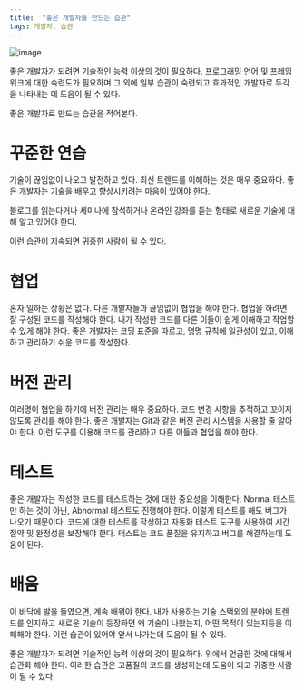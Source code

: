 ```yaml
---
title:  "좋은 개발자를 만드는 습관"
tags: 개발자, 습관
---
```

![image](https://github.com/giljae/giljae.github.io/assets/111643/85aa387b-4ebe-4d67-b66d-0b2b71f0c2ba)

좋은 개발자가 되려면 기술적인 능력 이상의 것이 필요하다. 프로그래밍 언어 및 프레임워크에 대한 숙련도가 필요하며 그 외에 일부 습관이 숙련되고 효과적인 개발자로 두각을 나타내는 데 도움이 될 수 있다.

좋은 개발자로 만드는 습관을 적어본다.

# 꾸준한 연습
기술이 끊임없이 나오고 발전하고 있다. 최신 트렌드를 이해하는 것은 매우 중요하다. 좋은 개발자는 기숧을 배우고 향상시키려는 마음이 있어야 한다.

블로그를 읽는다거나 세미나에 참석하거나 온라인 강좌를 듣는 형태로 새로운 기술에 대해 알고 있어야 한다.

이런 습관이 지속되면 귀중한 사람이 될 수 있다.

# 협업
혼자 일하는 상황은 없다. 다른 개발자들과 끊임없이 협업을 해야 한다. 협업을 하려면 잘 구성된 코드를 작성해야 한다. 내가 작성한 코드를 다른 이들이 쉽게 이해하고 작업할 수 있게 해야 한다. 좋은 개발자는 코딩 표준을 따르고, 명명 규칙에 일관성이 있고, 이해하고 관리하기 쉬운 코드를 작성한다.

# 버전 관리
여러명이 협업을 하기에 버전 관리는 매우 중요하다. 코드 변경 사항을 추적하고 꼬이지 않도록 관리를 해야 한다. 좋은 개발자는 Git과 같은 버전 관리 시스템을 사용할 줄 알아야 한다. 이런 도구를 이용해 코드를 관리하고 다른 이들과 협업을 해야 한다.

# 테스트
좋은 개발자는 작성한 코드를 테스트하는 것에 대한 중요성을 이해한다. Normal 테스트만 하는 것이 아닌, Abnormal 테스트도 진행해야 한다. 이렇게 테스트를 해도 버그가 나오기 때문이다. 코드에 대한 테스트를 작성하고 자동화 테스트 도구를 사용하여 시간 절약 및 완정성을 보장해야 한다. 테스트는 코드 품질을 유지하고 버그를 해결하는데 도움이 된다.

# 배움
이 바닥에 발을 들였으면, 계속 배워야 한다. 내가 사용하는 기술 스택외의 분야에 트렌드를 인지하고 새로운 기술이 등장하면 왜 기술이 나왔는지, 어떤 목적이 있는지등을 이해해야 한다. 이런 습관이 있어야 앞서 나가는데 도움이 될 수 있다.

좋은 개발자가 되려면 기술적인 능력 이상의 것이 필요하다. 위에서 언급한 것에 대해서 습관화 해야 한다. 이러한 습관은 고품질의 코드를 생성하는데 도움이 되고 귀중한 사람이 될 수 있다.
